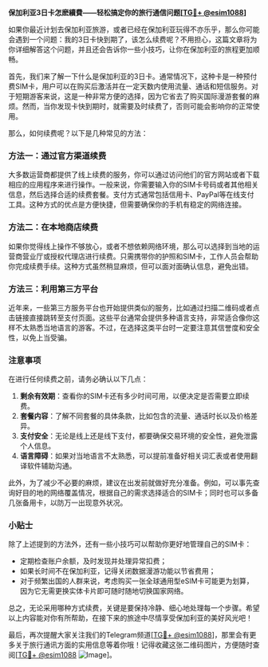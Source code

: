 **保加利亚3日卡怎麽續費——轻松搞定你的旅行通信问题[[TG💪+ @esim1088](https://t.me/s/esim1088)]**

如果你最近计划去保加利亚旅游，或者已经在保加利亚玩得不亦乐乎，那么你可能会遇到一个问题：我的3日卡快到期了，该怎么续费呢？不用担心，这篇文章将为你详细解答这个问题，并且还会告诉你一些小技巧，让你在保加利亚的旅程更加顺畅。

首先，我们来了解一下什么是保加利亚的3日卡。通常情况下，这种卡是一种预付费SIM卡，用户可以在购买后激活并在一定天数内使用流量、通话和短信服务。对于短期游客来说，这是一种非常方便的选择，因为它省去了购买国际漫游套餐的麻烦。然而，当你发现卡快到期时，就需要及时续费了，否则可能会影响你的正常使用。

那么，如何续费呢？以下是几种常见的方法：

### 方法一：通过官方渠道续费

大多数运营商都提供了线上续费的服务，你可以通过访问他们的官方网站或者下载相应的应用程序来进行操作。一般来说，你需要输入你的SIM卡号码或者其他相关信息，然后选择合适的续费套餐。支付方式通常包括信用卡、PayPal等在线支付工具。这种方式的优点是方便快捷，但需要确保你的手机有稳定的网络连接。

### 方法二：在本地商店续费

如果你觉得线上操作不够放心，或者不想依赖网络环境，那么可以选择到当地的运营商营业厅或授权代理店进行续费。只需携带你的护照和SIM卡，工作人员会帮助你完成续费手续。这种方式虽然稍显麻烦，但可以面对面确认信息，避免出错。

### 方法三：利用第三方平台

近年来，一些第三方服务平台也开始提供类似的服务，比如通过扫描二维码或者点击链接直接跳转至支付页面。这些平台通常会提供多种语言支持，非常适合像你这样不太熟悉当地语言的游客。不过，在选择这类平台时一定要注意其信誉度和安全性，以免上当受骗。

### 注意事项

在进行任何续费之前，请务必确认以下几点：
1. **剩余有效期**：查看你的SIM卡还有多少时间可用，以便决定是否需要立即续费。
2. **套餐内容**：了解不同套餐的具体条款，比如包含的流量、通话时长以及价格差异。
3. **支付安全**：无论是线上还是线下支付，都要确保交易环境的安全性，避免泄露个人信息。
4. **语言障碍**：如果对当地语言不太熟悉，可以提前准备好相关词汇表或者使用翻译软件辅助沟通。

此外，为了减少不必要的麻烦，建议在出发前就做好充分准备。例如，可以事先查询好目的地的网络覆盖情况，根据自己的需求选择适合的SIM卡；同时也可以多备几张备用卡，以防万一出现意外状况。

### 小贴士

除了上述提到的方法外，还有一些小技巧可以帮助你更好地管理自己的SIM卡：
- 定期检查账户余额，及时发现并处理异常扣费；
- 如果长时间不在保加利亚，记得关闭数据漫游功能以节省费用；
- 对于频繁出国的人群来说，考虑购买一张全球通用型eSIM卡可能更为划算，因为它无需更换实体卡片即可随时随地切换国家网络。

总之，无论采用哪种方式续费，关键是要保持冷静、细心地处理每一个步骤。希望以上内容能对你有所帮助，在接下来的旅途中尽情享受保加利亚的美好风光吧！

最后，再次提醒大家关注我们的Telegram频道[[TG💪+ @esim1088](https://t.me/s/esim1088)]，那里会有更多关于旅行通讯方面的实用信息等着你哦！记得收藏这张二维码图片，方便随时查阅[[TG💪+ @esim1088](https://t.me/s/esim1088) ![Image](https://i.postimg.cc/4NQfJmqS/Snipaste-2025-05-13-00-14-12.png)]。